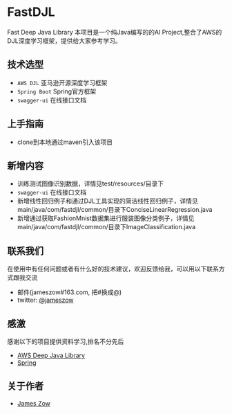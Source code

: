 # FastDJL
Fast Deep Java Library
本项目是一个纯Java编写的的AI Project,整合了AWS的DJL深度学习框架，提供给大家参考学习。

## 技术选型

* `AWS DJL` 亚马逊开源深度学习框架
* `Spring Boot` Spring官方框架
* `swagger-ui` 在线接口文档

## 上手指南
* clone到本地通过maven引入该项目<br>

## 新增内容 
* 训练测试图像识别数据，详情见test/resources/目录下
* `swagger-ui` 在线接口文档
* 新增线性回归例子和通过DJL工具实现的简洁线性回归例子，详情见main/java/com/fastdjl/common/目录下ConciseLinearRegression.java
* 新增通过获取FashionMnist数据集进行服装图像分类例子，详情见main/java/com/fastdjl/common/目录下ImageClassification.java

## 联系我们
在使用中有任何问题或者有什么好的技术建议，欢迎反馈给我，可以用以下联系方式跟我交流

* 邮件(jameszow#163.com, 把#换成@)
* twitter: [@jameszow](http://twitter.com/ihubo)

## 感激
感谢以下的项目提供资料学习,排名不分先后
* [AWS Deep Java Library](https://djl.ai)
* [Spring](https://spring.io/)
## 关于作者
* [James Zow](https://github.com/Jzow)
